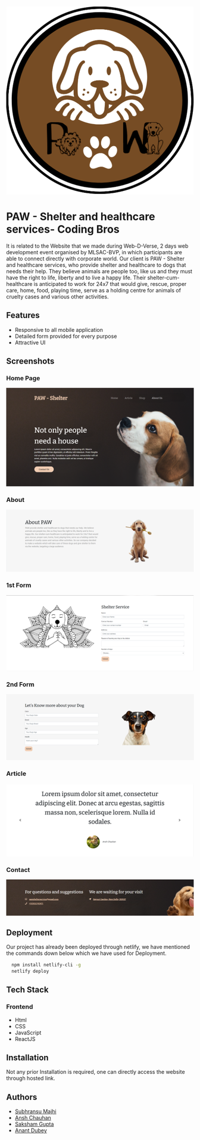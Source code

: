 
![Logo](https://github.com/sakshgupta/Coding_Bros/blob/main/public/logo512.png?raw=true)


# PAW - Shelter and healthcare services- Coding Bros

It is related to the Website that we made during Web-D-Verse, 2 days web development event organised by MLSAC-BVP, in which participants are able to connect directly with corporate world. 
Our client is PAW - Shelter and healthcare services, who provide shelter and healthcare to dogs that needs their help. They believe animals are people too, like us and they must have the right to life, liberty and to live a happy life. Their shelter-cum-healthcare is anticipated to work for 24x7 that would give, rescue, proper care, home, food, playing time, serve as a holding centre for animals of cruelty cases and various other activities.


## Features

- Responsive to all mobile application
- Detailed form provided for every purpose
- Attractive UI



## Screenshots
### Home Page
![Home Page](https://github.com/sakshgupta/Coding_Bros/blob/main/ScreenShots/home%20page.png?raw=true)

### About
![About](https://github.com/sakshgupta/Coding_Bros/blob/main/ScreenShots/about.png?raw=true)

### 1st Form
![Form 1](https://github.com/sakshgupta/Coding_Bros/blob/main/ScreenShots/form1.png?raw=true)

### 2nd Form
![Form 2](https://github.com/sakshgupta/Coding_Bros/blob/main/ScreenShots/form2.png?raw=true)

### Article
![Article](https://github.com/sakshgupta/Coding_Bros/blob/main/ScreenShots/article.png?raw=true)

### Contact
![Contact us](https://github.com/sakshgupta/Coding_Bros/blob/main/ScreenShots/contact%20us.png?raw=true)
## Deployment

Our project has already been deployed through netlify, we have mentioned the commands down below which we have used for Deployment.

```bash
  npm install netlify-cli -g
  netlify deploy
```


## Tech Stack

### Frontend
- Html
- CSS
- JavaScript
- ReactJS


## Installation

Not any prior Installation is required, one can directly access the website through hosted link.


    
## Authors

- [Subhransu Majhi](https://github.com/SUBS2905)
- [Ansh Chauhan](https://github.com/anshchauhan1504)
- [Saksham Gupta](https://github.com/sakshgupta)
- [Anant Dubey](https://github.com/anantdubey16)

